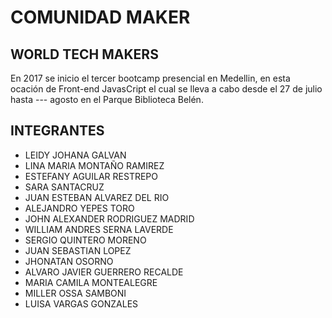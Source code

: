 # COMUNIDAD MAKER 

## WORLD TECH MAKERS

En 2017 se inicio el tercer bootcamp presencial en Medellin, en esta ocación de Front-end JavasCript
el cual se lleva a cabo desde el 27 de julio hasta --- agosto en el Parque Biblioteca Belén.

## INTEGRANTES

* LEIDY JOHANA GALVAN
* LINA MARIA MONTAÑO RAMIREZ
* ESTEFANY AGUILAR RESTREPO
* SARA SANTACRUZ
* JUAN ESTEBAN ALVAREZ DEL RIO
* ALEJANDRO YEPES TORO
* JOHN ALEXANDER RODRIGUEZ MADRID
* WILLIAM ANDRES SERNA LAVERDE
* SERGIO QUINTERO MORENO
* JUAN SEBASTIAN LOPEZ
* JHONATAN OSORNO
* ALVARO JAVIER GUERRERO RECALDE
* MARIA CAMILA MONTEALEGRE
* MILLER OSSA SAMBONI
* LUISA VARGAS GONZALES


